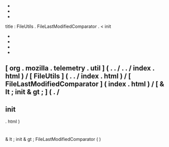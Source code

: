 -
-
-
title
:
FileUtils
.
FileLastModifiedComparator
.
<
init
>
-
-
-
-
[
org
.
mozilla
.
telemetry
.
util
]
(
.
.
/
.
.
/
index
.
html
)
/
[
FileUtils
]
(
.
.
/
index
.
html
)
/
[
FileLastModifiedComparator
]
(
index
.
html
)
/
[
&
lt
;
init
&
gt
;
]
(
.
/
-
init
-
.
html
)
#
&
lt
;
init
&
gt
;
FileLastModifiedComparator
(
)
